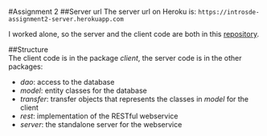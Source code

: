 #Assignment 2
##Server url
The server url on Heroku is:  ```https://introsde-assignment2-server.herokuapp.com```   

I worked alone, so the server and the client code are both in this [repository](https://github.com/mmascotti/introsde-2015-assignment-2).  

##Structure  
The client code is in the package *client*, the server code is in the other packages:    
 * *dao*: access to the database  
 *  *model*: entity classes for the database  
 *  *transfer*: transfer objects that represents the classes in *model* for the client  
 *  *rest*: implementation of the RESTful webservice  
 *  *server*: the standalone server for the webservice  
 

